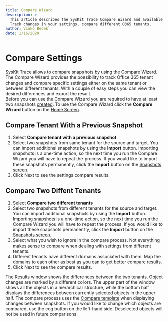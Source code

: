 ```yaml
---
title: Compare Wizard
description: >-
  This article describes the SysKit Trace Compare Wizard and available comparison types.
  Track changes in your settings, compare different O365 tenants.  
author: Vinko Bedek
date: 1/16/2020
---
```


# Compare Settings

SysKit Trace allows to compare snapshots by using the Compare Wizard.  
The Compare Wizard provides the possibility to track Office 365 tenant changes and compare specific settings either on the same tenant or between different tenants.
With a couple of easy steps you can view the desired differences and export the result.  
Before you can use the Compare Wizard you are required to have at least two snapshots [created](../how-to/create-snapshot.md).
To use the Compare Wizard click the **Compare Wizard** button on the [Home Screen](../get-to-know-syskit-trace/home-screen.md).

## Compare Tenant With a Previous Snapshot
1. Select **Compare tenant with a previous snapshot**
2. Select two snapshots from same tenant for the source and target.
You can import additional snapshots by using the **Import** button.
Importing snapshots is a one-time action, so the next time you run the Compare Wizard you will have to repeat the process.
If you would like to import these snapshots permanently, click the **Import** button on the [Snapshots screen](../get-to-know-syskit-trace/snapshots-screen.md).
3. Click Next to see the settings compare results.

## Compare Two Diffent Tenants
1. Select **Compare two different tenants**
2. Select two snapshots from different tenants for the source and target.
You can import additional snapshots by using the **Import** button.
Importing snapshots is a one-time action, so the next time you run the Compare Wizard you will have to repeat the process.
If you would like to import these snapshots permanently, click the **Import** button on the [Snapshots screen](../get-to-know-syskit-trace/snapshots-screen.md).
3. Select what you wish to ignore in the compare process. Not everything makes sense to compare when dealing with settings from different tenants.
4. Different tenants have different domains associated with them. Map the domains to each other as best as you can to get better compare results.
5. Click Next to see the compare results.

The Results window shows the differences between the two tenants. Object changes are marked by a different colors. The upper part of the window shows all the objects in a hierarchical structure, while the bottom half displays the differences between currently selected objects in the upper half.
The compare process uses the [Compare template](../get-to-know-syskit-trace/options-wizard.md#compare) when displaying changes between snapshots. If you would like to change which objects are compared, use the cog button on the left-hand side. Deselected objects will not be used in future comparisons.

